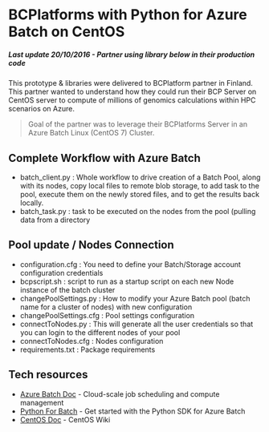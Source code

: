 # BCPlatforms with Python for Azure Batch on CentOS
##### Last update 20/10/2016 - Partner using library below in their production code 

This prototype & libraries were delivered to BCPlatform partner in Finland. This partner wanted to understand how they could run their BCP Server on CentOS server to compute of millions of genomics calculations within HPC scenarios on Azure.

> Goal of the partner was to leverage their BCPlatforms Server in an Azure Batch Linux (CentOS 7) Cluster.

## Complete Workflow with Azure Batch 
  - batch_client.py : Whole workflow to drive creation of a Batch Pool, along with its nodes, copy local files to remote blob storage, to add task to the pool, execute them on the newly stored files, and to get the results back locally.
  - batch_task.py : task to be executed on the nodes from the pool (pulling data from a directory

## Pool update / Nodes Connection 
  - configuration.cfg : You need to define your Batch/Storage account configuration credentials
  - bcpscript.sh : script to run as a startup script on each new Node instance of the batch cluster
  - changePoolSettings.py : How to modify your Azure Batch pool (batch name for a cluster of nodes) with new configuration
  - changePoolSettings.cfg : Pool settings configuration
  - connectToNodes.py : This will generate all the user credentials so that you can login to the different nodes of your pool
  - connectToNodes.cfg : Nodes configuration
  - requirements.txt : Package requirements

## Tech resources
* [Azure Batch Doc] - Cloud-scale job scheduling and compute management
* [Python For Batch] - Get started with the Python SDK for Azure Batch
* [CentOS Doc] - CentOS Wiki

[Azure Batch Doc]: <https://azure.microsoft.com/en-us/documentation/services/batch/>
[Python For Batch]: <https://azure.microsoft.com/en-us/documentation/articles/batch-python-tutorial/>
[CentOS Doc]: <https://wiki.centos.org/Documentation>
